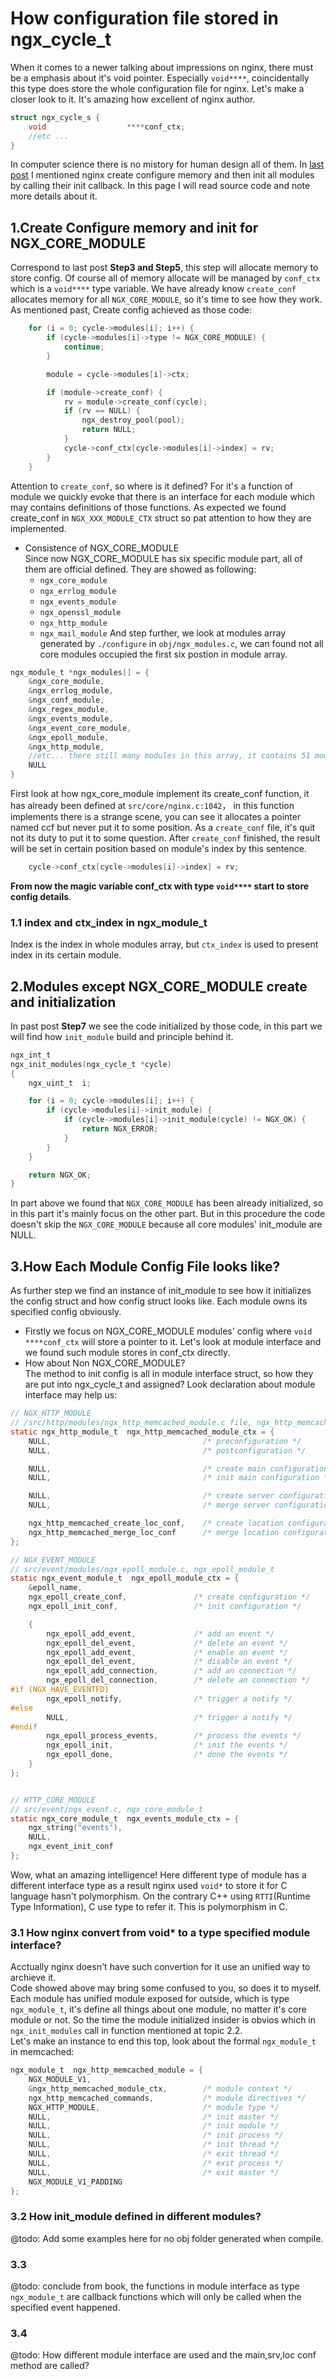 # How configuration file stored in ngx_cycle_t
When it comes to a newer talking about impressions on nginx, there must be a emphasis about it's void pointer. Especially `void****`, coincidentally this type does store the whole configuration file for nginx. Let's make a closer look to it. It's amazing how excellent of nginx author. 
```c
struct ngx_cycle_s {
    void                  ****conf_ctx;
    //etc ...
}
```
In computer science there is no mistory for human design all of them. In [last post](./init-and-read-conf.md) I mentioned nginx create configure memory and then init all modules by calling their init callback. In this page I will read source code and note more details about it.  

## 1.Create Configure memory and init for NGX_CORE_MODULE
Correspond to last post **Step3 and Step5**, this step will allocate memory to store config. Of course all of memory allocate will be managed by `conf_ctx` which is a `void****` type variable. We have already know `create_conf` allocates memory for all `NGX_CORE_MODULE`, so it's time to see how they work.  
As mentioned past, Create config achieved as those code:  
```c
    for (i = 0; cycle->modules[i]; i++) {
        if (cycle->modules[i]->type != NGX_CORE_MODULE) {
            continue;
        }

        module = cycle->modules[i]->ctx;

        if (module->create_conf) {
            rv = module->create_conf(cycle);
            if (rv == NULL) {
                ngx_destroy_pool(pool);
                return NULL;
            }
            cycle->conf_ctx[cycle->modules[i]->index] = rv;
        }
    }
```
Attention to `create_conf`, so where is it defined? For it's a function of module we quickly evoke that there is an interface for each module which may contains definitions of those functions. As expected we found create_conf in `NGX_XXX_MODULE_CTX` struct so pat attention to how they are implemented. 

- Consistence of NGX_CORE_MODULE  
Since now NGX_CORE_MODULE has six specific module part, all of them are official defined. They are showed as following:  
    - `ngx_core_module`
    - `ngx_errlog_module`
    - `ngx_events_module`
    - `ngx_openssl_module`
    - `ngx_http_module`
    - `ngx_mail_module`
And step further, we look at modules array generated by `./configure` in `obj/ngx_modules.c`, we can found not all core modules occupied the first six postion in module array.  
```c
ngx_module_t *ngx_modules[] = {
    &ngx_core_module,
    &ngx_errlog_module,
    &ngx_conf_module,
    &ngx_regex_module,
    &ngx_events_module,
    &ngx_event_core_module,
    &ngx_epoll_module,
    &ngx_http_module,
    //etc... there still many modules in this array, it contains 51 modules as a whole array
    NULL
}
```

First look at how ngx_core_module implement its create_conf function, it has already been defined at `src/core/nginx.c:1042`， in this function implements there is a strange scene, you can see it allocates a pointer named ccf but never put it to some position.  As a `create_conf` file, it's quit not its duty to put it to some question. After `create_conf` finished, the result will be set in certain position based on module's index by this sentence.
```c
    cycle->conf_ctx[cycle->modules[i]->index] = rv;
```
**From now the magic variable conf_ctx with type `void****` start to store config details**. 

### 1.1 index and ctx_index in ngx_module_t
Index is the index in whole modules array, but `ctx_index` is used to present index in its certain module.  

## 2.Modules except NGX_CORE_MODULE create and initialization
In past post **Step7** we see the code initialized by those code, in this part we will find how `init_module` build and principle behind it.
```c
ngx_int_t
ngx_init_modules(ngx_cycle_t *cycle)
{
    ngx_uint_t  i;

    for (i = 0; cycle->modules[i]; i++) {
        if (cycle->modules[i]->init_module) {
            if (cycle->modules[i]->init_module(cycle) != NGX_OK) {
                return NGX_ERROR;
            }
        }
    }

    return NGX_OK;
}
```

In part above we found that `NGX_CORE_MODULE` has been already initialized, so in this part it's mainly focus on the other part. But in this procedure the code doesn't skip the `NGX_CORE_MODULE` because all core modules' init_module are NULL.  

## 3.How Each Module Config File looks like?
As further step we find an instance of init_module to see how it initializes the config struct and how config struct looks like. Each module owns its specified config obviously.  
- Firstly we focus on NGX_CORE_MODULE modules' config where `void ****conf_ctx` will store a pointer to it. Let's look at module interface and we found such module stores in conf_ctx directly.  
- How about Non NGX_CORE_MODULE?  
The method to init config is all in module interface struct, so how they are put into ngx_cycle_t and assigned? Look declaration about module interface may help us:
```c
// NGX_HTTP_MODULE
// /src/http/modules/ngx_http_memcached_module.c file, ngx_http_memcached_module
static ngx_http_module_t  ngx_http_memcached_module_ctx = {
    NULL,                                  /* preconfiguration */
    NULL,                                  /* postconfiguration */

    NULL,                                  /* create main configuration */
    NULL,                                  /* init main configuration */

    NULL,                                  /* create server configuration */
    NULL,                                  /* merge server configuration */

    ngx_http_memcached_create_loc_conf,    /* create location configuration */
    ngx_http_memcached_merge_loc_conf      /* merge location configuration */
};

// NGX_EVENT_MODULE
// src/event/modules/ngx_epoll_module.c, ngx_epoll_module_t
static ngx_event_module_t  ngx_epoll_module_ctx = {
    &epoll_name,
    ngx_epoll_create_conf,               /* create configuration */
    ngx_epoll_init_conf,                 /* init configuration */

    {
        ngx_epoll_add_event,             /* add an event */
        ngx_epoll_del_event,             /* delete an event */
        ngx_epoll_add_event,             /* enable an event */
        ngx_epoll_del_event,             /* disable an event */
        ngx_epoll_add_connection,        /* add an connection */
        ngx_epoll_del_connection,        /* delete an connection */
#if (NGX_HAVE_EVENTFD)
        ngx_epoll_notify,                /* trigger a notify */
#else
        NULL,                            /* trigger a notify */
#endif
        ngx_epoll_process_events,        /* process the events */
        ngx_epoll_init,                  /* init the events */
        ngx_epoll_done,                  /* done the events */
    }
};


// HTTP_CORE_MODULE
// src/event/ngx_event.c, ngx_core_module_t
static ngx_core_module_t  ngx_events_module_ctx = {
    ngx_string("events"),
    NULL,
    ngx_event_init_conf
};
```
Wow, what an amazing intelligence! Here different type of module has a different interface type as a result nginx used `void*` to store it for C language hasn't polymorphism. On the contrary C++ using `RTTI`(Runtime Type Information), C use type to refer it. This is polymorphism in C.  


### 3.1 How nginx convert from void* to a type specified module interface?  
Acctually nginx doesn't have such convertion for it use an unified way to archieve it.  
Code showed above may bring some confused to you, so does it to myself. Each module has unified module exposed for outside, which is type `ngx_module_t`, it's define all things about one module, no matter it's core module or not. So the time the module initialized insider is obvios which in `ngx_init_modules` call in function mentioned at topic 2.2.  
Let's make an instance to end this top, look about the formal `ngx_module_t` in memcached:  
```c
ngx_module_t  ngx_http_memcached_module = {
    NGX_MODULE_V1,
    &ngx_http_memcached_module_ctx,        /* module context */
    ngx_http_memcached_commands,           /* module directives */
    NGX_HTTP_MODULE,                       /* module type */
    NULL,                                  /* init master */
    NULL,                                  /* init module */
    NULL,                                  /* init process */
    NULL,                                  /* init thread */
    NULL,                                  /* exit thread */
    NULL,                                  /* exit process */
    NULL,                                  /* exit master */
    NGX_MODULE_V1_PADDING
};
```
### 3.2 How init_module defined in different modules?  
@todo: Add some examples here for no obj folder generated when compile.

### 3.3
@todo: conclude from book, the functions in module interface as type `ngx_module_t` are callback functions which will only be called when the specified event happened.  
### 3.4
@todo: How different module interface are used and the main,srv,loc conf method are called?  

